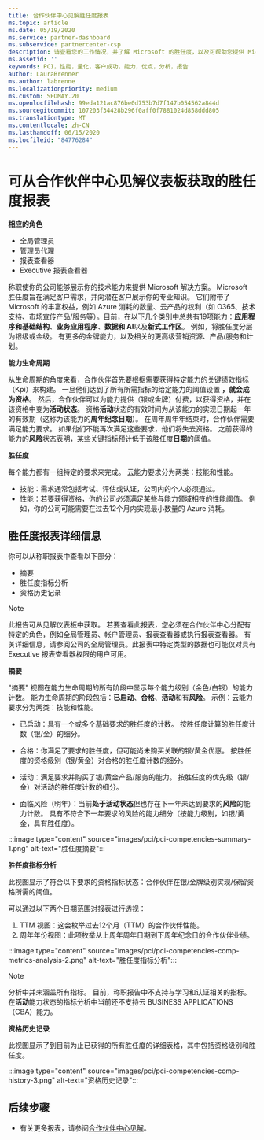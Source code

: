```yaml
---
title: 合作伙伴中心见解胜任度报表
ms.topic: article
ms.date: 05/19/2020
ms.service: partner-dashboard
ms.subservice: partnercenter-csp
description: 请查看您的工作情况，并了解 Microsoft 的胜任度，以及可帮助您提供 Microsoft 解决方案的服务。
ms.assetid: ''
keywords: PCI，性能，量化，客户成功，能力，优点，分析，报告
author: LauraBrenner
ms.author: labrenne
ms.localizationpriority: medium
ms.custom: SEOMAY.20
ms.openlocfilehash: 99eda121ac876be0d753b7d7f147b054562a844d
ms.sourcegitcommit: 107203f34428b296f0aff0f7881024d858ddd805
ms.translationtype: MT
ms.contentlocale: zh-CN
ms.lasthandoff: 06/15/2020
ms.locfileid: "84776284"
---
```

# <a name="competencies-report-available-from-the-partner-center-insights-dashboard"></a>可从合作伙伴中心见解仪表板获取的胜任度报表

**相应的角色**
- 全局管理员
- 管理员代理
- 报表查看器
- Executive 报表查看器

称职使你的公司能够展示你的技术能力来提供 Microsoft 解决方案。 Microsoft 胜任度旨在满足客户需求，并向潜在客户展示你的专业知识。 它们附带了 Microsoft 的丰富权益，例如 Azure 消耗的数量、云产品的权利（如 O365、技术支持、市场宣传产品/服务等）。目前，在以下几个类别中总共有19项能力：**应用程序和基础结构**、**业务应用程序**、**数据和 AI**以及**新式工作区**。 例如，将胜任度分层为银级或金级。 有更多的金牌能力，以及相关的更高级营销资源、产品/服务和计划。  

**能力生命周期**

从生命周期的角度来看，合作伙伴首先要根据需要获得特定能力的关键绩效指标（Kpi）来构建。 一旦他们达到了所有所需指标的给定能力的阈值设置 **，就会成为资格**。 然后，合作伙伴可以为能力提供（银或金牌）付费，以获得资格，并在该资格中变为**活动状态**。 资格**活动**状态的有效时间为从该能力的实现日期起一年的有效期（这称为该能力的**周年纪念日期**）。 在周年周年年结束时，合作伙伴需要满足能力要求。 如果他们不能再次满足这些要求，他们将失去资格。 之前获得的能力的**风险**状态表明，某些关键指标预计低于该胜任度**日期**的阈值。

**胜任度**

每个能力都有一组特定的要求来完成。 云能力要求分为两类：技能和性能。

- 技能：需求通常包括考试、评估或认证，公司内的个人必须通过。
- 性能：若要获得资格，你的公司必须满足某些与能力领域相符的性能阈值。 例如，你的公司可能需要在过去12个月内实现最小数量的 Azure 消耗。

## <a name="competencies-report-details"></a>胜任度报表详细信息

你可以从称职报表中查看以下部分：

- 摘要
- 胜任度指标分析
- 资格历史记录

 > [!NOTE]
 > 此报告可从见解仪表板中获取。 若要查看此报表，您必须在合作伙伴中心分配有特定的角色，例如全局管理员、帐户管理员、报表查看器或执行报表查看器。 有关详细信息，请参阅公司的全局管理员。此报表中特定类型的数据也可能仅对具有 Executive 报表查看器权限的用户可用。

**摘要**

"摘要" 视图在能力生命周期的所有阶段中显示每个能力级别（金色/白银）的能力计数。 能力生命周期的阶段包括：**已启动**、**合格**、**活动**和有**风险**。 示例：云能力要求分为两类：技能和性能。

- 已启动：具有一个或多个基础要求的胜任度的计数。
按胜任度计算的胜任度计数（银/金）的细分。

- 合格：你满足了要求的胜任度，但可能尚未购买关联的银/黄金优惠。 按胜任度的资格级别（银/黄金）对合格的胜任度计数的细分。

- 活动：满足要求并购买了银/黄金产品/服务的能力。 按胜任度的优先级（银/金）对活动的胜任度计数的细分。

- 面临风险（明年）：当前**处于活动状态**但也存在下一年未达到要求的**风险**的能力计数。
具有不符合下一年要求的风险的能力细分（按能力级别，如银/黄金，具有胜任度）。

:::image type="content" source="images/pci/pci-competencies-summary-1.png" alt-text="胜任度摘要":::

**胜任度指标分析**

此视图显示了符合以下要求的资格指标状态：合作伙伴在银/金牌级别实现/保留资格所需的阈值。 

可以通过以下两个日期范围对报表进行透视：

1. TTM 视图：这会枚举过去12个月（TTM）的合作伙伴性能。
2. 周年年份视图：此项枚举从上周年周年日期到下周年纪念日的合作伙伴业绩。

:::image type="content" source="images/pci/pci-competencies-comp-metrics-analysis-2.png" alt-text="胜任度指标分析":::

> [!NOTE]
 > 分析中并未涵盖所有指标。 目前，称职报告中不支持与学习和认证相关的指标。 在**活动**能力状态的指标分析中当前还不支持云 BUSINESS APPLICATIONS （CBA）能力。

**资格历史记录**

此视图显示了到目前为止已获得的所有胜任度的详细表格，其中包括资格级别和胜任度。

:::image type="content" source="images/pci/pci-competencies-comp-history-3.png" alt-text="资格历史记录":::

## <a name="next-steps"></a>后续步骤

- 有关更多报表，请参阅[合作伙伴中心见解](partner-center-insights.md)。
